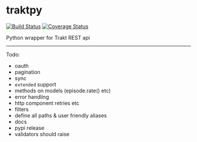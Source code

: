 # traktpy
[![Build Status](https://travis-ci.org/jmolinski/traktpy.svg?branch=master)](https://travis-ci.org/jmolinski/traktpy)
[![Coverage Status](https://coveralls.io/repos/github/jmolinski/traktpy/badge.svg?branch=master)](https://coveralls.io/github/jmolinski/traktpy?branch=master)

Python wrapper for Trakt REST api

---
Todo:
- oauth
- pagination
- sync
- `extended` support
- methods on models (episode.rate() etc)
- error handling
- http component retries etc
- filters
- define all paths & user friendly aliases
- docs
- pypi release
- validators should raise